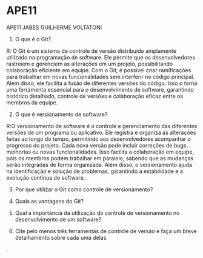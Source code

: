 # APE11
APE11 JABES GUILHERME VOLTATONI

1. O que é o Git?

 R: O Git é um sistema de controle de versão distribuído amplamente utilizado na programação de software. Ele permite que os desenvolvedores rastreiem e gerenciem as alterações em um projeto, possibilitando colaboração eficiente em equipe. Com o Git, é possível criar ramificações para trabalhar em novas funcionalidades sem interferir no código principal. Além disso, ele facilita a fusão de diferentes versões do código. Isso o torna uma ferramenta essencial para o desenvolvimento de software, garantindo histórico detalhado, controle de versões e colaboração eficaz entre os membros da equipe.

2. O que é versionamento de software?

 R:O versionamento de software é o controle e gerenciamento das diferentes versões de um programa ou aplicativo. Ele registra e organiza as alterações feitas ao longo do tempo, permitindo aos desenvolvedores acompanhar o progresso do projeto. Cada nova versão pode incluir correções de bugs, melhorias ou novas funcionalidades. Isso facilita a colaboração em equipe, pois os membros podem trabalhar em paralelo, sabendo que as mudanças serão integradas de forma organizada. Além disso, o versionamento ajuda na identificação e solução de problemas, garantindo a estabilidade e a evolução contínua do software.

3. Por que utilizar o Git como controle de versionamento?

4. Quais as vantagens do Git?

5. Qual a importância da utilização do controle de versionamento no
desenvolvimento de um software?

6. Cite pelo menos três ferramentas de controle de versão e faça um breve
detalhamento sobre cada uma delas.

.